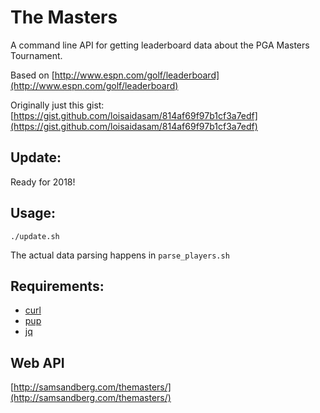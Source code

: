 # The Masters

A command line API for getting leaderboard data about the PGA Masters Tournament.

Based on [http://www.espn.com/golf/leaderboard](http://www.espn.com/golf/leaderboard)

Originally just this gist: [https://gist.github.com/loisaidasam/814af69f97b1cf3a7edf](https://gist.github.com/loisaidasam/814af69f97b1cf3a7edf)

## Update:

Ready for 2018!

## Usage:

```shell
./update.sh
```

The actual data parsing happens in `parse_players.sh`

## Requirements:

- [curl](http://curl.haxx.se/)
- [pup](https://github.com/EricChiang/pup)
- [jq](http://stedolan.github.io/jq/)

## Web API

[http://samsandberg.com/themasters/](http://samsandberg.com/themasters/)
